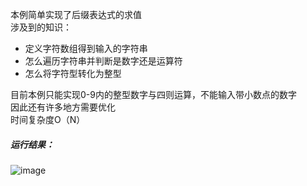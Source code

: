 本例简单实现了后缀表达式的求值  
涉及到的知识：  
- 定义字符数组得到输入的字符串  
- 怎么遍历字符串并判断是数字还是运算符  
- 怎么将字符型转化为整型  

目前本例只能实现0-9内的整型数字与四则运算，不能输入带小数点的数字  
因此还有许多地方需要优化    
时间复杂度O（N）
##### 运行结果：
![image](https://user-images.githubusercontent.com/91459872/137581753-8d82623c-2f12-4a94-b124-d9988bb5edb2.png)

